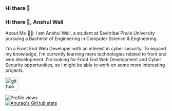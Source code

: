 ### Hi there 👋

### Hi there 👋, Anshul Wali
About Me 🙋‍♂️: 
I am Anshul Wali, a student at Savitribai Phule University pursuing a Bachelor of Engineering in Computer Science & Engineering.

I'm a Front End Web Developer with an interest in cyber security. To expand my knowledge, I'm currently learning more technologies related to front end web development. I'm looking for Front End Web Development and Cyber Security opportunities, so I might be able to work on some more interesting projects.



[<img src='https://cdn.jsdelivr.net/npm/simple-icons@3.0.1/icons/github.svg' alt='github' height='40'>](https://github.com/anshul-wali)  

![Profile views](https://gpvc.arturio.dev/anshul-wali)  
[![Anurag's GitHub stats](https://github-readme-stats.vercel.app/api?username=anshul-wali)](https://github.com/anuraghazra/github-readme-stats)
